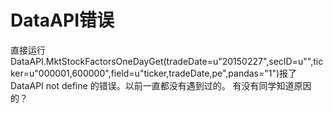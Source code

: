 # DataAPI错误

直接运行DataAPI.MktStockFactorsOneDayGet(tradeDate=u"20150227",secID=u"",ticker=u"000001,600000",field=u"ticker,tradeDate,pe",pandas="1")报了DataAPI not define 的错误。以前一直都没有遇到过的。
有没有同学知道原因的？